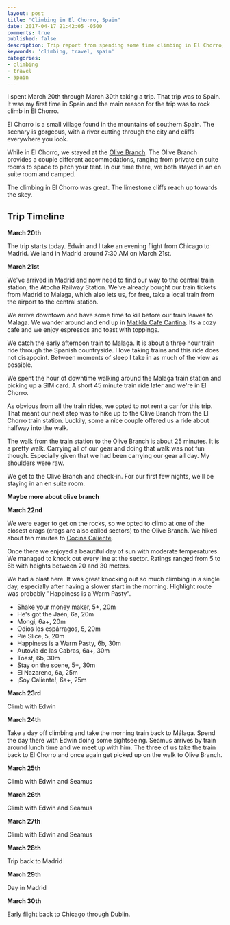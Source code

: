 ```yaml
---
layout: post
title: "Climbing in El Chorro, Spain"
date: 2017-04-17 21:42:05 -0500
comments: true
published: false
description: Trip report from spending some time climbing in El Chorro, Spain.
keywords: 'climbing, travel, spain'
categories: 
- climbing
- travel
- spain
---
```


I spent March 20th through March 30th taking a trip. That trip was to
Spain. It was my first time in Spain and the main reason for the trip
was to rock climb in El Chorro.

El Chorro is a small village found in the mountains of southern
Spain. The scenary is gorgeous, with a river cutting through the city
and cliffs everywhere you look.

While in El Chorro, we stayed at
the
[Olive Branch](http://www.olivebranchelchorro.co.uk/home.html). The
Olive Branch provides a couple different accommodations, ranging from
private en suite rooms to space to pitch your tent. In our time there,
we both stayed in an en suite room and camped.

The climbing in El Chorro was great. The limestone cliffs reach up
towards the skey.

## Trip Timeline

**March 20th**

The trip starts today. Edwin and I take an evening flight from Chicago to Madrid. We land in Madrid around 7:30 AM on March 21st.

**March 21st**

We've arrived in Madrid and now need to find our way to the central
train station, the Atocha Railway Station. We've already bought our
train tickets from Madrid to Malaga, which also lets us, for free,
take a local train from the airport to the central station.

We arrive downtown and have some time to kill before our train leaves
to Malaga. We wander around and end up
in
[Matilda Cafe Cantina](https://www.tripadvisor.es/Restaurant_Review-g187514-d6404685-Reviews-Matilda_Cafe_Cantina-Madrid.html). Its
a cozy cafe and we enjoy espressos and toast with toppings.

We catch the early afternoon train to Malaga. It is about a three hour
train ride through the Spanish countryside. I love taking trains and
this ride does not disappoint. Between moments of sleep I take in as
much of the view as possible.

We spent the hour of downtime walking around the Malaga train station
and picking up a SIM card. A short 45 minute train ride later and
we're in El Chorro.

As obvious from all the train rides, we opted to not rent a car for
this trip. That meant our next step was to hike up to the Olive Branch
from the El Chorro train station. Luckily, some a nice couple offered
us a ride about halfway into the walk.

The walk from the train station to the Olive Branch is about 25
minutes. It is a pretty walk. Carrying all of our gear and doing that
walk was not fun though. Especially given that we had been carrying
our gear all day. My shoulders were raw.

We get to the Olive Branch and check-in. For our first few nights,
we'll be staying in an en suite room.

**Maybe more about olive branch**

**March 22nd**

We were eager to get on the rocks, so we opted to climb at one of the
closest crags (crags are also called sectors) to the Olive Branch. We
hiked about ten minutes
to
[Cocina Caliente](https://elchorronewroutes.blogspot.com/2014/04/new-sector-cocina-caliente.html). 

Once there we enjoyed a beautiful day of sun with moderate
temperatures. We managed to knock out every line at the
sector. Ratings ranged from 5 to 6b with heights between 20 and 30
meters.

We had a blast here. It was great knocking out so much climbing in a
single day, especially after having a slower start in the
morning. Highlight route was probably "Happiness is a Warm Pasty".

- Shake your money maker, 5+, 20m
- He's got the Jaén, 6a, 20m
- Mongi, 6a+, 20m
- Odios los espárragos, 5, 20m
- Pie Slice, 5, 20m
- Happiness is a Warm Pasty, 6b, 30m
- Autovia de las Cabras, 6a+, 30m
- Toast, 6b, 30m
- Stay on the scene, 5+, 30m
- El Nazareno, 6a, 25m
- ¡Soy Caliente!, 6a+, 25m

**March 23rd**

Climb with Edwin

**March 24th**

Take a day off climbing and take the morning train back to
Málaga. Spend the day there with Edwin doing some sightseeing. Seamus
arrives by train around lunch time and we meet up with him. The three
of us take the train back to El Chorro and once again get picked up on
the walk to Olive Branch.

**March 25th**

Climb with Edwin and Seamus

**March 26th**

Climb with Edwin and Seamus

**March 27th**

Climb with Edwin and Seamus

**March 28th**

Trip back to Madrid

**March 29th**

Day in Madrid

**March 30th**

Early flight back to Chicago through Dublin.


